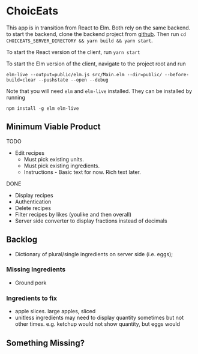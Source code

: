 ChoicEats
===============

This app is in transition from React to Elm. Both rely on the same backend. to start the backend, clone the backend project from [github](https://github.com/choiceats/choiceats-server). Then run `cd CHOICEATS_SERVER_DIRECTORY && yarn build && yarn start`.

To start the React version of the client, run `yarn start`

To start the Elm version of the client, navigate to the project root and run
```
elm-live --output=public/elm.js src/Main.elm --dir=public/ --before-build=clear --pushstate --open --debug
```

Note that you will need `elm` and `elm-live` installed. They can be installed by running
```
npm install -g elm elm-live
```


## Minimum Viable Product
TODO
* Edit recipes
  * Must pick existing units.
  * Must pick existing ingredients.
  * Instructions - Basic text for now. Rich text later.

DONE
* Display recipes
* Authentication
* Delete recipes
* Filter recipes by likes (youlike and then overall)
* Server side converter to display fractions instead of decimals

## Backlog
* Dictionary of plural/single ingredients on server side (i.e. eggs);

### Missing Ingredients
* Ground pork

### Ingredients to fix
* apple slices. large apples, sliced
* unitless ingredients may need to display quantity sometimes but not other times. e.g. ketchup would not show quantity, but eggs would

## Something Missing?
